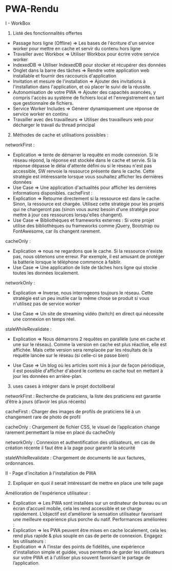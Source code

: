 # PWA-Rendu

I - WorkBox 

1) Listé des fonctionnalités offertes

- Passage hors ligne (Offline) => Les bases de l'écriture d'un service worker pour mettre en cache et servir du contenu hors ligne
-	Travailler avec Workbox => Utiliser Workbox pour écrire votre service worker
-	IndexedDB => Utiliser IndexedDB pour stocker et récupérer des données
-	Onglet dans la barre des tâches => Rendre votre application web installable et fournir des raccourcis d'application
-	Invitation et mesure de l'installation => Ajouter des invitations à l'installation dans l'application, et où placer le suivi de la réussite.
-	Autonomisation de votre PWA => Ajouter des capacités avancées, y compris l'accès au système de fichiers local et l'enregistrement en tant que gestionnaire de   fichiers.
-	Service Worker Includes => Générer dynamiquement une réponse de service worker en continu
-	Travailler avec des travailleurs => Utiliser des travailleurs web pour décharger le travail du thread principal

2) Méthodes de cache et utilisations possibles : 

networkFirst :
- Explication => tente de démarrer la requête en mode connexion. Si le réseau répond, la réponse est stockée dans le cache et servie. Si la réponse dépasse le délai d'attente défini ou si le réseau n'est pas accessible, SW renvoie la ressource présente dans le cache. Cette stratégie est intéressante lorsque vous souhaitez afficher les dernières données
- Use Case => Une application d'actualités pour afficher les dernières informations disponibles.
cacheFirst : 
- Explication => Retourne directement si la ressource est dans le cache. Sinon, la ressource est chargée. Utilisez cette stratégie pour les projets qui ne changeront pas (sinon vous aurez besoin d'une stratégie pour mettre à jour ces ressources lorsqu'elles changent).
- Use Case => Bibliothèques et frameworks externes : Si votre projet utilise des bibliothèques ou frameworks comme jQuery, Bootstrap ou FontAwesome, car ils changent rarement.

cacheOnly : 
- Explication => nous ne regardons que le cache. Si la ressource n'existe pas, nous obtenons une erreur. Par exemple, il est amusant de protéger la batterie lorsque le téléphone commence à faiblir.
- Use Case => Une application de liste de tâches hors ligne qui stocke toutes les données localement.


networkOnly : 
- Explication => Inverse, nous interrogeons toujours le réseau. Cette stratégie est un peu inutile car la même chose se produit si vous n'utilisez pas de service worker

- Use Case => Un site de streaming vidéo (twitch) en direct qui nécessite une connexion en temps réel.

staleWhileRevalidate : 
- Explication =>  Nous démarrons 2 requêtes en parallèle (une en cache et une sur le réseau). Comme la version en cache est plus réactive, elle est affichée. Mais cette version sera remplacée par les résultats de la requête lancée sur le réseau (si celle-ci se passe bien)

- Use Case => Un blog où les articles sont mis à jour de façon périodique, il est possible d'afficher d'abord le contenu en cache tout en mettant à jour les données en arrière-plan.

3) uses cases à intégrer dans le projet doctoliberal

networkFirst : Recherche de praticiens, la liste des praticiens est garantie d’être à jours (d’avoir les plus récents)

cacheFirst : Charger des images de profils de praticiens lié à un changement rare de photo de profil 

cacheOnly : Chargement de fichier CSS, le visuel de l’application change rarement permettant la mise en place du cacheOnly

networkOnly : Connexion et authentification des utilisateurs, en cas de création récente il faut être à la page pour garantir la sécurité 

staleWhileRevalidate : Chargement de documents lié aux factures, ordonnances. 

  
II - Page d'incitation à l'installation de PWA
  
2) Expliquer en quoi il serait intéressant de mettre en place une telle page

Amélioration de l'expérience utilisateur : 
- Explication => Les PWA sont installées sur un ordinateur de bureau ou un écran d’accueil mobile, cela les rend accessible et se charge rapidement. L’objectif est d’améliorer la sensation utilisateur favorisant une meilleure expérience plus porche du natif. 
Performances améliorées : 
- Explication => les PWA peuvent être mises en cache localement, cela les rend plus rapide & plus souple en cas de perte de connexion. 
Engagez les utilisateurs : 
- Explication => A l’instar des points de fidélités, une expérience d'installation simple et guidée, vous permettra de garder les utilisateurs sur votre PWA et à l'utiliser plus souvent favorisant le partage de l’application. 

